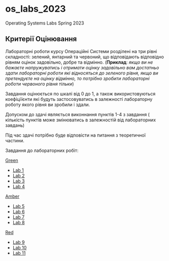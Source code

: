 # os_labs_2023

Operating Systems Labs Spring 2023

## Критерії Оцінювання

Лабораторні роботи курсу Операційні Системи розділені на три рівні складності: зелений, янтарний та червоний, що відповідають відповідно рівням оцінок задовільно, добре та відмінно. (**Приклад**: *якщо ви не бажаєте напружуватись і отримати оцінку задовільно вам достатньо здати лабораторні роботи які відносяться до зеленого рівня, якщо ви претендуєте на оцінку відмінно, то потрібно зробити лабораторні роботи червоного рівня тільки*)

Завдання оцінюється по шкалі від 0 до 1, а також використовуються коефіціїєнти які будуть застосовуватись в залежності лабораторну роботу якого рівня ви зробили і здали.

Допуском до здачі являється виконнання пунктів 1-4 з завдання ( кількість пунктів може змінюватись в залежностій від лабораторних завдань)

Під час здачі потрібно буде відповісти на питання з теоретичної частини.

Завдання до лабораторних робіт:

[Green](green)

- [Lab 1](/green/lab1.md)
- [Lab 2](/green/lab2.md)
- [Lab 3](/green/lab3.md)
- [Lab 4](/green/lab4.md)

[Amber](amber)

- [Lab 5](/amber/lab5.md)
- [Lab 6](/amber/lab6.md)
- [Lab 7](/amber/lab7.md)
- [Lab 8](/amber/lab8.md)

[Red](red)

- [Lab 9](/red/lab9.md)
- [Lab 10](/red/lab10.md)
- [Lab 11](/red/lab11.md)
